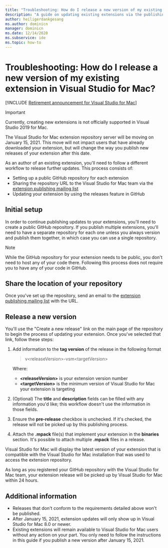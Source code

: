 ```yaml
---
title: "Troubleshooting: How do I release a new version of my existing extension?"
description: "A guide on updating existing extensions via the publishing workflow."
author: heiligerdankgesang 
ms.author: dominicn
manager: dominicn
ms.date: 12/14/2020
ms.subservice: ide
ms.topic: how-to
---
```

# Troubleshooting: How do I release a new version of my existing extension in Visual Studio for Mac?

 [!INCLUDE [Retirement announcement for Visual Studio for Mac](includes/vsmac-retirement.md)]

> [!IMPORTANT]
> Currently, creating new extensions is not officially supported in Visual Studio 2019 for Mac.

The Visual Studio for Mac extension repository server will be moving on January 15, 2021. This move will not impact users that have already downloaded your extension, but will change the way you publish new releases of your extension after this date.

As an author of an existing extension, you'll need to follow a different workflow to release further updates. This process consists of:
- Setting up a public GitHub repository for each extension
- Sharing the repository URL to the Visual Studio for Mac team via the [extension publishing mailing list](mailto:vsmextpub@microsoft.com)
- Updating your extension by using the releases feature in GitHub


## Initial setup 

In order to continue publishing updates to your extensions, you'll need to create a public GitHub repository. If you publish multiple extensions, you'll need to have a separate repository for each one unless you always version and publish them together, in which case you can use a single repository.

> [!NOTE]
> While the GitHub repository for your extension needs to be public, you don't need to host any of your code there. Following this process does not require you to have any of your code in GitHub.


## Share the location of your repository

Once you've set up the repository, send an email to the [extension publishing mailing list](mailto:vsmextpub@microsoft.com) with the URL.


## Release a new version

You'll use the "Create a new release" link on the main page of the repository to begin the process of updating your extension. Once you've selected that link, follow these steps:

1. Add information to the **tag version** of the release in the following format

    > v\<releaseVersion>\-vsm\<targetVersion>

    Where:
     - **&lt;releaseVersion&gt;** is your extension version number
     - **&lt;targetVersion&gt;** is the minimum version of Visual Studio for Mac your extension is targeting

2. (Optional) The **title** and **description** fields can be filled with any information you'd like; this workflow doesn't use the information in those fields.

3. Ensure the **pre-release** checkbox is unchecked. If it's checked, the release will not be picked up by this publishing process.

4. Attach the **.mpack** file(s) that implement your extension in the **binaries** section. It's possible to attach multiple **.mpack** files in a release.

Visual Studio for Mac will display the latest version of your extension that is compatible with the Visual Studio for Mac installation that was used to access the extension repository.

As long as you registered your GitHub repository with the Visual Studio for Mac team, your extension release will be picked up by Visual Studio for Mac within 24 hours.

## Additional information

- Releases that don't conform to the requirements detailed above won't be published. 
- After January 15, 2021, extension updates will only show up in Visual Studio for Mac 8.0 or newer.
- Existing extensions will remain available to Visual Studio for Mac users without any action on your part. You only need to follow the instructions in this guide if you publish a new version after January 15, 2021.

